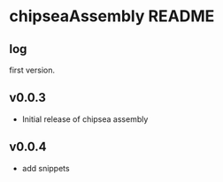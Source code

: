 # chipseaAssembly README


## log

  first version.

## v0.0.3

  - Initial release of chipsea assembly

## v0.0.4

  - add snippets